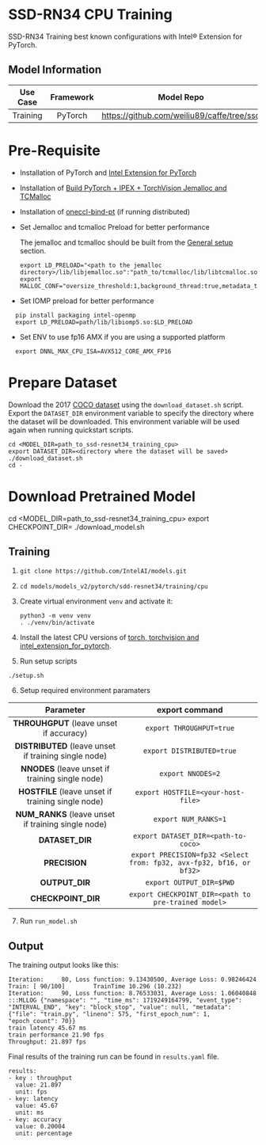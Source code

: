 # SSD-RN34 CPU Training

SSD-RN34 Training best known configurations with Intel® Extension for PyTorch.

## Model Information

| **Use Case** | **Framework** | **Model Repo** | **Branch/Commit/Tag** | **Optional Patch** |
|:---:| :---: |:--------------:|:---------------------:|:------------------:|
|  Training   |    PyTorch    |       https://github.com/weiliu89/caffe/tree/ssd       |           -           |         -          |

# Pre-Requisite
* Installation of PyTorch and [Intel Extension for PyTorch](https://intel.github.io/intel-extension-for-pytorch/#introduction)
* Installation of [Build PyTorch + IPEX + TorchVision Jemalloc and TCMalloc](https://github.com/IntelAI/models/blob/master/docs/general/pytorch/BareMetalSetup.md)
* Installation of [oneccl-bind-pt](https://pytorch-extension.intel.com/release-whl/stable/cpu/us/oneccl-bind-pt/) (if running distributed)
* Set Jemalloc and tcmalloc Preload for better performance

  The jemalloc and tcmalloc should be built from the [General setup](#general-setup) section.
  ```
  export LD_PRELOAD="<path to the jemalloc directory>/lib/libjemalloc.so":"path_to/tcmalloc/lib/libtcmalloc.so":$LD_PRELOAD
  export MALLOC_CONF="oversize_threshold:1,background_thread:true,metadata_thp:auto,dirty_decay_ms:9000000000,muzzy_decay_ms:9000000000"
  ```
* Set IOMP preload for better performance
```
  pip install packaging intel-openmp
  export LD_PRELOAD=path/lib/libiomp5.so:$LD_PRELOAD
```

* Set ENV to use fp16 AMX if you are using a supported platform
```
  export DNNL_MAX_CPU_ISA=AVX512_CORE_AMX_FP16
```

# Prepare Dataset
  Download the 2017 [COCO dataset](https://cocodataset.org) using the `download_dataset.sh` script.
  Export the `DATASET_DIR` environment variable to specify the directory where the dataset
  will be downloaded. This environment variable will be used again when running quickstart scripts.
```
cd <MODEL_DIR=path_to_ssd-resnet34_training_cpu>
export DATASET_DIR=<directory where the dataset will be saved>
./download_dataset.sh
cd -
```
# Download Pretrained Model
cd <MODEL_DIR=path_to_ssd-resnet34_training_cpu>
export CHECKPOINT_DIR=<directory where to save the pretrained model>
./download_model.sh

## Training
1. `git clone https://github.com/IntelAI/models.git`
2. `cd models/models_v2/pytorch/sdd-resnet34/training/cpu`
3. Create virtual environment `venv` and activate it:
    ```
    python3 -m venv venv
    . ./venv/bin/activate
    ```
4. Install the latest CPU versions of [torch, torchvision and intel_extension_for_pytorch](https://intel.github.io/intel-extension-for-pytorch/index.html#installation).

5. Run setup scripts
```
./setup.sh
```
6. Setup required environment paramaters

| **Parameter**                |                                  **export command**                                  |
|:---------------------------:|:------------------------------------------------------------------------------------:|
| **THROUHGPUT** (leave unset if accuracy)              |                               `export THROUGHPUT=true`                                  |
| **DISTRIBUTED** (leave unset if training single node)              |                               `export DISTRIBUTED=true`                                  |
| **NNODES** (leave unset if training single node)              |                               `export NNODES=2`                                  |
| **HOSTFILE** (leave unset if training single node)              |                               `export HOSTFILE=<your-host-file>`                                  |
| **NUM_RANKS** (leave unset if training single node)              |                               `export NUM_RANKS=1`                                  |
| **DATASET_DIR**              |                               `export DATASET_DIR=<path-to-coco>`                                  |
| **PRECISION**    |                               `export PRECISION=fp32 <Select from: fp32, avx-fp32, bf16, or bf32>`                             |
| **OUTPUT_DIR**    |                               `export OUTPUT_DIR=$PWD`                               |
| **CHECKPOINT_DIR**    |                               `export CHECKPOINT_DIR=<path to pre-trained model>`                               |

7. Run `run_model.sh`

## Output
The training output looks like this:
```
Iteration:     80, Loss function: 9.13430500, Average Loss: 0.98246424
Train: [ 90/100]        TrainTime 10.296 (10.232)
Iteration:     90, Loss function: 8.76533031, Average Loss: 1.06040848
:::MLLOG {"namespace": "", "time_ms": 1719249164799, "event_type": "INTERVAL_END", "key": "block_stop", "value": null, "metadata": {"file": "train.py", "lineno": 575, "first_epoch_num": 1, "epoch_count": 70}}
train latency 45.67 ms
train performance 21.90 fps
Throughput: 21.897 fps
```


Final results of the training run can be found in `results.yaml` file.
```
results:
- key : throughput
  value: 21.897
  unit: fps
- key: latency
  value: 45.67
  unit: ms
- key: accuracy
  value: 0.20004
  unit: percentage
```